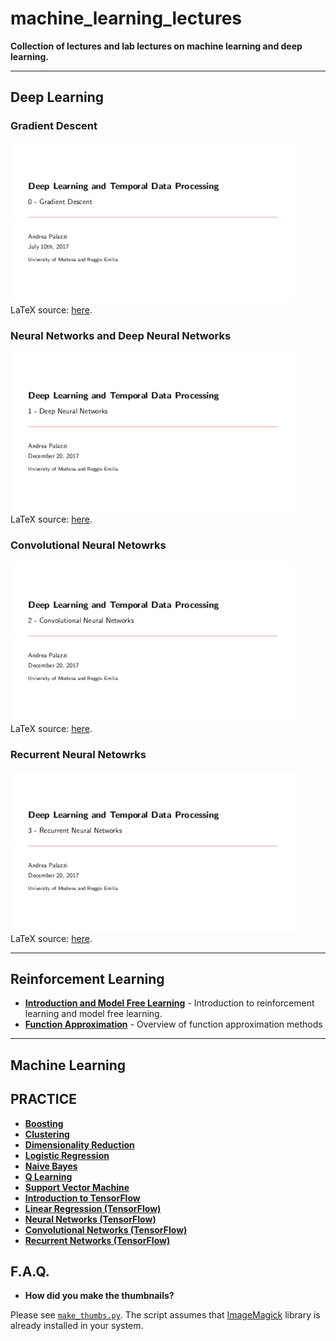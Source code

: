 # machine_learning_lectures

**Collection of lectures and lab lectures on machine learning and deep learning.**

---

## Deep Learning

### Gradient Descent
<a href="https://github.com/ndrplz/machine_learning_lectures/blob/master/slides/deep_learning/gradient_descent/gradient_descent.pdf"><img src="./thumbs/gradient_descent.gif" alt="thumb_gradient_descent" height="256px"></a>
<br>
LaTeX source: [here](https://github.com/ndrplz/machine_learning_lectures/tree/master/slides/deep_learning/gradient_descent).

### Neural Networks and Deep Neural Networks
<a href="https://github.com/ndrplz/machine_learning_lectures/blob/master/slides/deep_learning/deep_neural_networks/deep_neural_networks.pdf"><img src="./thumbs/deep_neural_networks.gif" alt="thumb_neural_networks" height="256px"></a>
<br>
LaTeX source: [here](https://github.com/ndrplz/machine_learning_lectures/blob/master/slides/deep_learning/deep_neural_networks/).

### Convolutional Neural Netowrks
<a href="https://github.com/ndrplz/machine_learning_lectures/blob/master/slides/deep_learning/convolutional_neural_networks/convolutional_neural_networks.pdf"><img src="./thumbs/convolutional_neural_networks.gif" alt="thumb_convnets" height="256px"></a>
<br>
LaTeX source: [here](https://github.com/ndrplz/machine_learning_lectures/tree/master/slides/deep_learning/convolutional_neural_networks).

### Recurrent Neural Netowrks
<a href="https://github.com/ndrplz/machine_learning_lectures/blob/master/slides/deep_learning/recurrent_neural_networks/recurrent_neural_networks.pdf"><img src="./thumbs/recurrent_neural_networks.gif" alt="thumb_recurrent" height="256px"></a>
<br>
LaTeX source: [here](https://github.com/ndrplz/machine_learning_lectures/tree/master/slides/deep_learning/recurrent_neural_networks).

---

## Reinforcement Learning
- **[Introduction and Model Free Learning](https://github.com/ndrplz/machine_learning_lectures/blob/master/slides/reinforcement_learning/01_introduction_and_model_free_learning/01_introduction_and_model_free_learning.pdf)** - Introduction to reinforcement learning and model free learning.
- **[Function Approximation](https://github.com/ndrplz/machine_learning_lectures/blob/master/slides/reinforcement_learning/02_function_approximation/02_function_approximation.pdf)** - Overview of function approximation methods

---

## Machine Learning

## PRACTICE
- **[Boosting](https://github.com/ndrplz/machine_learning_lectures/tree/master/lab/boosting)**
- **[Clustering](https://github.com/ndrplz/machine_learning_lectures/tree/master/lab/clustering)**
- **[Dimensionality Reduction](https://github.com/ndrplz/machine_learning_lectures/tree/master/lab/dimensionality_reduction)**
- **[Logistic Regression](https://github.com/ndrplz/machine_learning_lectures/tree/master/lab/logistic_regression)**
- **[Naive Bayes](https://github.com/ndrplz/machine_learning_lectures/tree/master/lab/naive_bayes)**
- **[Q Learning](https://github.com/ndrplz/machine_learning_lectures/tree/master/lab/q_learning)**
- **[Support Vector Machine](https://github.com/ndrplz/machine_learning_lectures/tree/master/lab/support_vector_machines)**
- **[Introduction to TensorFlow](https://github.com/ndrplz/machine_learning_lectures/tree/master/lab/tensorflow_introduction/)**
- **[Linear Regression (TensorFlow)](https://github.com/ndrplz/machine_learning_lectures/tree/master/lab/tensorflow_linear_regression)**
- **[Neural Networks (TensorFlow)](https://github.com/ndrplz/machine_learning_lectures/tree/master/lab/tensorflow_neural_network)**
- **[Convolutional Networks (TensorFlow)](https://github.com/ndrplz/machine_learning_lectures/tree/master/lab/tensorflow_convolutional_nets)**
- **[Recurrent Networks (TensorFlow)](https://github.com/ndrplz/machine_learning_lectures/tree/master/lab/tensorflow_recurrent_nets)**
 
## F.A.Q.

* **How did you make the thumbnails?** 

Please see [`make_thumbs.py`](./make_thumbs.py). The script assumes that [ImageMagick](https://imagemagick.org/index.php) library is already installed in your system.
